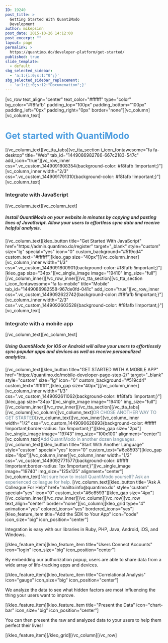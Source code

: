 ```yaml
---
ID: 19240
post_title: >
  Getting Started With QuantiModo
  Development
author: mikepsinn
post_date: 2015-10-26 14:12:00
post_excerpt: ""
layout: page
permalink: >
  https://quantimo.do/developer-platform/get-started/
published: true
slide_template:
  - default
sbg_selected_sidebar:
  - 'a:1:{i:0;s:1:"0";}'
sbg_selected_sidebar_replacement:
  - 'a:1:{i:0;s:12:"Documenation";}'
---
```

[vc_row text_align="center" text_color="#ffffff" type="color" bg_color="#f8fafb" padding_top="100px" padding_bottom="100px" padding_left="0px" padding_right="0px" border="none"][vc_column][vc_column_text]
<h1><strong><span style="color: #4d9de0;">Get started with QuantiModo</span></strong></h1>
[/vc_column_text][vc_tta_tabs][vc_tta_section i_icon_fontawesome="fa fa-desktop" title="Web" tab_id="1449086982786-667c2183-547c" add_icon="true"][vc_row_inner css=".vc_custom_1449091808354{background-color: #f8fafb !important;}"][vc_column_inner width="2/3" css=".vc_custom_1449091791310{background-color: #f8fafb !important;}"][vc_column_text]
<h3><strong><span style="color: #333333;">Integrate with JavaScript</span></strong></h3>
[/vc_column_text][vc_column_text]
<h5 style="text-align: left;"><span style="color: #333333;">Install QuantiModo on your website in minutes by copying and pasting lines of JavaScript. Allow your users to effortless sync data and receive helpful analysis.</span></h5>
[/vc_column_text][kleo_button title="Get Started With JavaScript" href="https://admin.quantimo.do/register" target="_blank" style="custom" size="lg" special="yes" icon="0" custom_background="#519cd4" custom_text="#ffffff"][kleo_gap size="40px"][/vc_column_inner][vc_column_inner width="1/3" css=".vc_custom_1449091800901{background-color: #f8fafb !important;}"][kleo_gap size="34px"][vc_single_image image="19410" img_size="full"][/vc_column_inner][/vc_row_inner][/vc_tta_section][vc_tta_section i_icon_fontawesome="fa fa-mobile" title="Mobile" tab_id="1449086982558-967de0fd-041c" add_icon="true"][vc_row_inner css=".vc_custom_1449092622742{background-color: #f8fafb !important;}"][vc_column_inner width="2/3" css=".vc_custom_1449092603528{background-color: #f8fafb !important;}"][vc_column_text]
<h3 style="text-align: left;"><span style="color: #333333;">Integrate with a mobile app</span></h3>
[/vc_column_text][vc_column_text]
<h5 style="text-align: left;"><span style="color: #333333;">Using QuantiModo for iOS or Android will allow your users to effortlessly sync popular apps and devices as well as receive personalized analytics. </span></h5>
[/vc_column_text][kleo_button title="GET STARTED WITH A MOBILE APP" href="https://quantimo.do/mobile-developer-page-step-2/" target="_blank" style="custom" size="lg" icon="0" custom_background="#519cd4" custom_text="#ffffff"][kleo_gap size="40px"][/vc_column_inner][vc_column_inner width="1/3" css=".vc_custom_1449092611062{background-color: #f8fafb !important;}"][kleo_gap size="34px"][vc_single_image image="19410" img_size="full"][/vc_column_inner][/vc_row_inner][/vc_tta_section][/vc_tta_tabs][/vc_column][vc_column][vc_column_text]<span style="color: #6e8593;">OR CHOSE ANOTHER WAY TO GET STARTED</span>[/vc_column_text][vc_row_inner][vc_column_inner width="1/2" css=".vc_custom_1449090626993{background-color: #ffffff !important;border-radius: 1px !important;}"][kleo_gap size="2px"][vc_single_image image="19743" img_size="100x100" alignment="center"][vc_column_text]<span style="color: #6e8593;">Add QuantiModo in another dozen languages.</span>[/vc_column_text][kleo_button title="Start With Another Language" style="custom" special="yes" icon="0" custom_text="#6e8593"][kleo_gap size="4px"][/vc_column_inner][vc_column_inner width="1/2" css=".vc_custom_1449092771577{background-color: #ffffff !important;border-radius: 1px !important;}"][vc_single_image image="19740" img_size="125x125" alignment="center"][vc_column_text]<span style="color: #6e8593;">Not sure how to install QuantiModo yourself? Ask an experienced colleague for help. </span>[/vc_column_text][kleo_button title="Ask A Colleague For Help" href="mailto:info@quantimo.do" style="custom" special="yes" icon="0" custom_text="#6e8593"][kleo_gap size="4px"][/vc_column_inner][/vc_row_inner][/vc_column][/vc_row][vc_row text_align="center" border="none"][vc_column][kleo_grid type="4" animation="yes" colored_icons="yes" bordered_icons="yes"][kleo_feature_item title="Add the SDK to Your App" icon="code" icon_size="big" icon_position="center"]

Integration is easy with our libraries in Ruby, PHP, Java, Android, iOS, and Windows.

[/kleo_feature_item][kleo_feature_item title="Users Connect Accounts" icon="login" icon_size="big" icon_position="center"]

By embedding our authorization popup, users are able to share data from a wide array of life-tracking apps and devices.

[/kleo_feature_item][kleo_feature_item title="Correlational Analysis" icon="gauge" icon_size="big" icon_position="center"]

We analyze the data to see what hidden factors are most influencing the thing your users want to improve.

[/kleo_feature_item][kleo_feature_item title="Present the Data" icon="chart-bar" icon_size="big" icon_position="center"]

You can then present the raw and analyzed data to your users to help them perfect their lives!

[/kleo_feature_item][/kleo_grid][/vc_column][/vc_row]